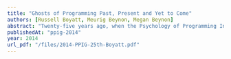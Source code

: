 ```yaml
---
title: "Ghosts of Programming Past, Present and Yet to Come"
authors: [Russell Boyatt, Meurig Beynon, Megan Beynon]
abstract: "Twenty-five years ago, when the Psychology of Programming Interest Group (PPIG) was established, the concept of programming seemed rather robust and clear. With Turing's characterisation of algorithms at its core, its meaning could be safely broadened to include the many peripheral activities surrounding the production of software that – as can be inferred from the Call for Papers – have become the natural habitat for PPIG. Today, the nature and status of programming is much murkier. For instance, in his state-of-the-art reflections on programming [13], Chris Granger poses the questions What is programming? and What is wrong with programming?. Despite the great promise – and perhaps even greater expectations – for applications of computational thinking, programming issues that were perceived as of the essence are no longer so prominently represented in computing-in-the-wild. For instance, the programming languages SCRATCH and Go – with radically different motivations – shift the focus from programming paradigms, formal programming language semantics and sophisticated abstract programming constructs to highly pragmatic issues relating to the experience of the developer. This paper makes the case that in understanding this intellectual development in approaches to program-related activity it is helpful to stop stretching the notion of ‘programming’ ever wider and to appeal instead to a broader complementary concept. To this end, in this paper, we propose to confine the term ‘programming’ to the authentic meaning it acquires through Turing’s characterisation, and address the wider agenda to which it has been enlisted – and through which its meaning has been adulterated – by introducing the notion of 'making construals'. This proposal reflects twenty-five years of parallel development of Empirical Modelling, an approach to computing that has taken much inspiration and encouragement from the PPIG agenda [7, 9, 11]."
publishedAt: "ppig-2014"
year: 2014
url_pdf: "/files/2014-PPIG-25th-Boyatt.pdf"
---
```

